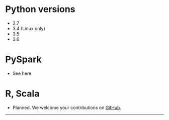 # Python versions
* 2.7
* 3.4 (Linux only)
* 3.5
* 3.6

# PySpark
* See here

# R, Scala
* Planned. We welcome your  contributions on [GitHub](https://github.com/quiltdata/quilt).

***

